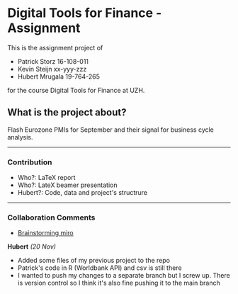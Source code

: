 # Digital Tools for Finance - Assignment

This is the assignment project of
- Patrick Storz  16-108-011
- Kevin Steijn   xx-yyy-zzz
- Hubert Mrugala 19-764-265

for the course Digital Tools for Finance at UZH.

## What is the project about?

Flash Eurozone PMIs for September and their signal for business cycle analysis.

* * *
### Contribution
- Who?: LaTeX report
- Who?: LateX beamer presentation
- Hubert?: Code, data and project's structrure

* * *
### Collaboration Comments
- [Brainstorming miro](https://miro.com/app/board/o9J_khn4A3g=/)

**Hubert** *(20 Nov)*
- Added some files of my previous project to the repo
- Patrick's code in R (Worldbank API) and csv is still there
- I wanted to push my changes to a separate branch but I screw up. There is version control so I think it's also fine pushing it to the main branch
